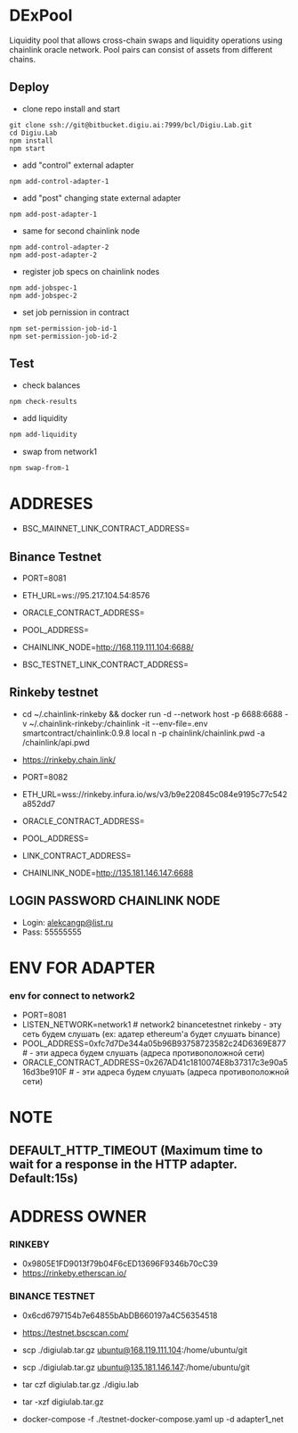 # DExPool
Liquidity pool that allows cross-chain swaps and liquidity operations using chainlink oracle network. 
Pool pairs can consist of assets from different chains.

## Deploy

- clone repo install and start
````
git clone ssh://git@bitbucket.digiu.ai:7999/bcl/Digiu.Lab.git
cd Digiu.Lab
npm install
npm start
````
- add "control" external adapter
````
npm add-control-adapter-1
````
- add "post" changing state external adapter
````
npm add-post-adapter-1
````
- same for second chainlink node
````
npm add-control-adapter-2
npm add-post-adapter-2
````
- register job specs on chainlink nodes
````
npm add-jobspec-1
npm add-jobspec-2
````
- set job pernission in contract
````
npm set-permission-job-id-1
npm set-permission-job-id-2
````


## Test


- check balances
```bash
npm check-results
```


- add liquidity
```bash
npm add-liquidity
```

- swap from network1
```bash
npm swap-from-1
```





# ADDRESES

- BSC_MAINNET_LINK_CONTRACT_ADDRESS=

## Binance Testnet

- PORT=8081
- ETH_URL=ws://95.217.104.54:8576
- ORACLE_CONTRACT_ADDRESS=
- POOL_ADDRESS=


- CHAINLINK_NODE=http://168.119.111.104:6688/
- BSC_TESTNET_LINK_CONTRACT_ADDRESS=


## Rinkeby testnet

- cd ~/.chainlink-rinkeby && docker run -d --network host  -p 6688:6688 -v ~/.chainlink-rinkeby:/chainlink -it --env-file=.env smartcontract/chainlink:0.9.8 local n -p  chainlink/chainlink.pwd -a /chainlink/api.pwd
- https://rinkeby.chain.link/

- PORT=8082
- ETH_URL=wss://rinkeby.infura.io/ws/v3/b9e220845c084e9195c77c542a852dd7
- ORACLE_CONTRACT_ADDRESS=
- POOL_ADDRESS=

- LINK_CONTRACT_ADDRESS=
- CHAINLINK_NODE=http://135.181.146.147:6688


## LOGIN PASSWORD CHAINLINK NODE

- Login: alekcangp@list.ru
- Pass: 55555555


# ENV FOR ADAPTER

### env for connect to network2
- PORT=8081
- LISTEN_NETWORK=network1 # network2 binancetestnet rinkeby - эту сеть будем слушать (ex: адатер ethereum'a будет слушать binance)
- POOL_ADDRESS=0xfc7d7De344a05b96B93758723582c24D6369E877  # - эти адреса будем слушать (адреса противоположной сети)
- ORACLE_CONTRACT_ADDRESS=0x267AD41c1810074E8b37317c3e90a516d3be910F # - эти адреса будем слушать (адреса противоположной сети)


# NOTE
## DEFAULT_HTTP_TIMEOUT (Maximum time to wait for a response in the HTTP adapter. Default:15s)


# ADDRESS OWNER

### RINKEBY

- 0x9805E1FD9013f79b04F6cED13696F9346b70cC39
- https://rinkeby.etherscan.io/

### BINANCE TESTNET

- 0x6cd6797154b7e64855bAbDB660197a4C56354518
- https://testnet.bscscan.com/


- scp ./digiulab.tar.gz ubuntu@168.119.111.104:/home/ubuntu/git
- scp ./digiulab.tar.gz ubuntu@135.181.146.147:/home/ubuntu/git
- tar czf digiulab.tar.gz ./digiu.lab
- tar -xzf digiulab.tar.gz
-  docker-compose -f ./testnet-docker-compose.yaml up -d adapter1_net


